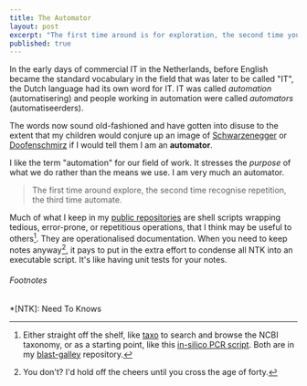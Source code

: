 ```yaml
---
title: The Automator
layout: post
excerpt: "The first time around is for exploration, the second time you recognise repetition, the third time you automate.  Recognise this?"
published: true
---
```


In the early days of commercial IT in the Netherlands, before English became the standard vocabulary in the field that was later to be called "IT", the Dutch language had its own word for IT.  IT was called *automation* (automatisering) and people working in automation were called *automators* (automatiseerders).

The words now sound old-fashioned and have gotten into disuse to the extent that my children would conjure up an image of [Schwarzenegger](https://www.imdb.com/character/ch0000931/) or [Doofenschmirz](https://www.imdb.com/character/ch0111656/) if I would tell them I am an **automator**.  

I like the term "automation" for our field of work.  It stresses the *purpose* of what we do rather than the means we use.  I am very much an automator.

> The first time around explore, the second time recognise repetition, the third time automate.  

Much of what I keep in my [public repositories](https://github.com/zwets) are shell scripts wrapping tedious, error-prone, or repetitious operations, that I think may be useful to others[^1].  They are operationalised documentation.  When you need to keep notes anyway[^2], it pays to put in the extra effort to condense all NTK into an executable script.  It's like having unit tests for your notes.

###### Footnotes

[^1]: Either straight off the shelf, like [taxo](https://github.com/zwets/blast-galley/blob/master/taxo) to search and browse the NCBI taxonomy, or as a starting point, like this [in-silico PCR script](https://github.com/zwets/blast-galley/blob/master/in-silico-pcr.sh).  Both are in my [blast-galley](https://github.com/zwets/blast-galley) repository.

[^2]: You don't?  I'd hold off the cheers until you cross the age of forty.

*[NTK]: Need To Knows
